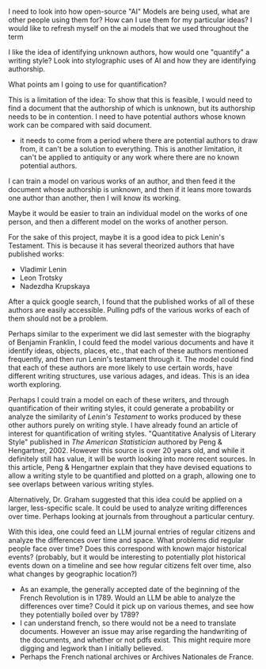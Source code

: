 
I need to look into how open-source "AI" Models are being used, what are other people using them for? How can I use them for my particular ideas? I would like to refresh myself on the ai models that we used throughout the term

I like the idea of identifying unknown authors, how would one "quantify" a writing style? Look into stylographic uses of AI and how they are identifying authorship.

What points am I going to use for quantification?

This is a limitation of the idea: To show that this is feasible, I would need to find a document that the authorship of which is unknown, but its authorship needs to be in contention. I need to have potential authors whose known work can be compared with said document.

- it needs to come from a period where there are potential authors to draw from, it can't be a solution to everything. This is another limitation, it can't be applied to antiquity or any work where there are no known potential authors.

I can train a model on various works of an author, and then feed it the document whose authorship is unknown, and then if it leans more towards one author than another, then I will know its working.

Maybe it would be easier to train an individual model on the works of one person, and then a different model on the works of another person.

For the sake of this project, maybe it is a good idea to pick Lenin's Testament. This is because it has several theorized authors that have published works:

- Vladimir Lenin
- Leon Trotsky
- Nadezdha Krupskaya

After a quick google search, I found that the published works of all of these authors are easily accessible. Pulling pdfs of the various works of each of them should not be a problem.

Perhaps similar to the experiment we did last semester with the biography of Benjamin Franklin, I could feed the model various documents and have it identify ideas, objects, places, etc., that each of these authors mentioned frequently, and then run Lenin's testament through it.  The model could find that each of these authors are more likely to use certain words, have different writing structures, use various adages, and ideas. This is an idea worth exploring.

Perhaps I could train a model on each of these writers, and through quantification of their writing styles, it could generate a probability or analyze the similarity of *Lenin's Testament* to works produced by these other authors purely on writing style. I have already found an article of interest for quantification of writing styles.  "Quantitative Analysis of Literary Style" published in *The American Statistician* authored by Peng & Hengartner, 2002. However this source is over 20 years old, and while it definitely still has value, it will be worth looking into more recent sources. In this article, Peng & Hengartner explain that they have devised equations to allow a writing style to be quantified and plotted on a graph, allowing one to see overlaps between various writing styles.

Alternatively, Dr. Graham suggested that this idea could be applied on a larger, less-specific scale. It could be used to analyze writing differences over time. Perhaps looking at journals from throughout a particular century.

With this idea, one could feed an LLM journal entries of regular citizens and analyze the differences over time and space. What problems did regular people face over time? Does this correspond with known major historical events? (probably, but it would be interesting to potentially plot historical events down on a timeline and see how regular citizens felt over time, also what changes by geographic location?)
- As an example, the generally accepted date of the beginning of the French Revolution is in 1789. Would an LLM be able to analyze the differences over time? Could it pick up on various themes, and see how they potentially boiled over by 1789?
- I can understand french, so there would not be a need to translate documents. However an issue may arise regarding the handwriting of the documents, and whether or not pdfs exist. This might require more digging and legwork than I initially believed.
- Perhaps the French national archives or Archives Nationales de France.
